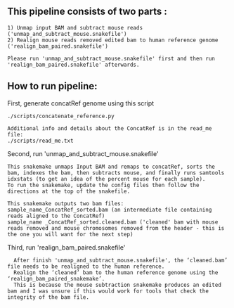 ## This pipeline consists of two parts :

    1) Unmap input BAM and subtract mouse reads ('unmap_and_subtract_mouse.snakefile')
    2) Realign mouse reads removed edited bam to human reference genome ('realign_bam_paired.snakefile')
    
    Please run 'unmap_and_subtract_mouse.snakefile' first and then run 'realign_bam_paired.snakefile' afterwards.

## How to run pipeline:

First, generate concatRef genome using this script
   
    ./scripts/concatenate_reference.py
    
    Additional info and details about the ConcatRef is in the read_me file:
    ./scripts/read_me.txt

Second, run 'unmap_and_subtract_mouse.snakefile'

    This snakemake unmaps Input BAM and remaps to concatRef, sorts the bam, indexes the bam, then subtracts mouse, and finally runs samtools idxstats (to get an idea of the percent mouse for each sample). 
    To run the snakemake, update the config files then follow the directions at the top of the snakefile. 

    This snakemake outputs two bam files:
    sample_name_ConcatRef_sorted.bam (an intermediate file containing reads aligned to the ConcatRef)
    sample_name _ConcatRef_sorted.cleaned.bam ('cleaned' bam with mouse reads removed and mouse chromosomes removed from the header - this is the one you will want for the next step)


Third, run 'realign_bam_paired.snakefile'
        
      After finish 'unmap_and_subtract_mouse.snakefile', the ‘cleaned.bam’ file needs to be realigned to the human reference. 
      Realign the ‘cleaned’ bam to the human reference genome using the ‘realign_bam_paired_snakemake’. 
      This is because the mouse subtraction snakemake produces an edited bam and I was unsure if this would work for tools that check the integrity of the bam file.


